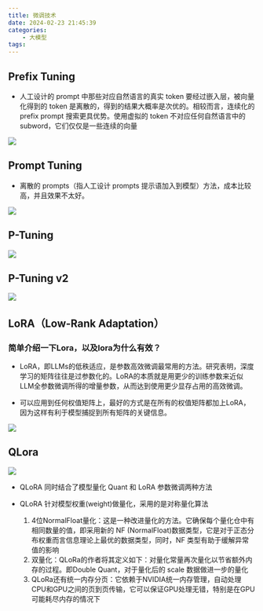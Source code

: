 ```yaml
---
title: 微调技术
date: 2024-02-23 21:45:39
categories:
    - 大模型
tags:
---
```


## Prefix Tuning

- 人工设计的 prompt 中那些对应自然语言的真实 token 要经过嵌入层，被向量化得到的 token 是离散的，得到的结果大概率是次优的。相较而言，连续化的 prefix prompt 搜索更具优势。使用虚拟的 token 不对应任何自然语言中的 subword，它们仅仅是一些连续的向量

![](/img/note/202403062112.png)

## Prompt Tuning

- 离散的 prompts（指人工设计 prompts 提示语加入到模型）方法，成本比较高，并且效果不太好。

![](/img/note/202403062111.png)

## P-Tuning

![](/img/note/202403062113.png)

## P-Tuning v2

![](/img/note/202403062114.png)

## LoRA（Low-Rank Adaptation）

### 简单介绍一下Lora，以及lora为什么有效？

- LoRA，即LLMs的低秩适应，是参数高效微调最常用的方法。研究表明，深度学习的矩阵往往是过参数化的。LoRA的本质就是用更少的训练参数来近似LLM全参数微调所得的增量参数，从而达到使用更少显存占用的高效微调。

- 可以应用到任何权值矩阵上，最好的方式是在所有的权值矩阵都加上LoRA，因为这样有利于模型捕捉到所有矩阵的关键信息。

![](/img/note/202403062115.png)

## QLora

![](/img/note/202403062116.png)

- QLoRA 同时结合了模型量化 Quant 和 LoRA 参数微调两种方法

- QLoRA 针对模型权重(weight)做量化，采用的是对称量化算法
    1. 4位NormalFloat量化：这是一种改进量化的方法。它确保每个量化仓中有相同数量的值，即采用新的 NF (NormalFloat)数据类型，它是对于正态分布权重而言信息理论上最优的数据类型，同时，NF 类型有助于缓解异常值的影响
    2. 双量化：QLoRa的作者将其定义如下：对量化常量再次量化以节省额外内存的过程。即Double Quant，对于量化后的 scale 数据做进一步的量化
    3. QLoRa还有统一内存分页：它依赖于NVIDIA统一内存管理，自动处理CPU和GPU之间的页到页传输，它可以保证GPU处理无错，特别是在GPU可能耗尽内存的情况下